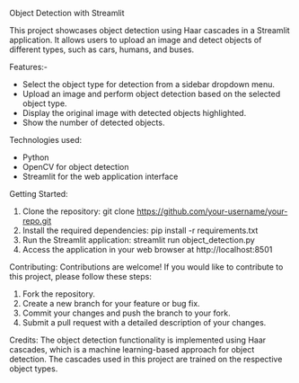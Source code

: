 Object Detection with Streamlit

This project showcases object detection using Haar cascades in a Streamlit application. It allows users to upload an image and detect objects of different types, such as cars, humans, and buses.

Features:-
- Select the object type for detection from a sidebar dropdown menu.
- Upload an image and perform object detection based on the selected object type.
- Display the original image with detected objects highlighted.
- Show the number of detected objects.

Technologies used:
- Python
- OpenCV for object detection
- Streamlit for the web application interface

Getting Started:
1. Clone the repository: git clone https://github.com/your-username/your-repo.git
2. Install the required dependencies: pip install -r requirements.txt
3. Run the Streamlit application: streamlit run object_detection.py
4. Access the application in your web browser at http://localhost:8501

Contributing:
Contributions are welcome! If you would like to contribute to this project, please follow these steps:
1. Fork the repository.
2. Create a new branch for your feature or bug fix.
3. Commit your changes and push the branch to your fork.
4. Submit a pull request with a detailed description of your changes.

Credits:
The object detection functionality is implemented using Haar cascades, which is a machine learning-based approach for object detection. The cascades used in this project are trained on the respective object types.
